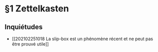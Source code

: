 # §1 Zettelkasten

## Inquiétudes

- [[202102251018 La slip-box est un phénomène récent et ne peut pas être prouvé utile]]
